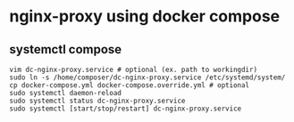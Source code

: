 # nginx-proxy using docker compose

## systemctl compose
```
vim dc-nginx-proxy.service # optional (ex. path to workingdir)
sudo ln -s /home/composer/dc-nginx-proxy.service /etc/systemd/system/
cp docker-compose.yml docker-compose.override.yml # optional
sudo systemctl daemon-reload
sudo systemctl status dc-nginx-proxy.service
sudo systemctl [start/stop/restart] dc-nginx-proxy.service
```

